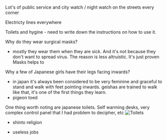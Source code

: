 ---
---

Lot's of public service and city watch / night watch on the streets every corner

Electricty lines everywhere

Toilets and hygine - need to write down the instructions on how to use it.

Why do they wear surgical masks?
- mostly they wear them when they are sick. And it's not because they don't want to spread virus.
The reason is less altruistic. It's just proven  Masks helps to

Why a few of Japanese girls have their legs facing inwards?

- in japan it's always been considered to be very feminine and graceful to stand and walk with feet pointing inwards. geishas are trained to walk like that, it's one of the first things they learn.
- pigeon toed

One thing worth noting are japanese toilets. Self warming desks, very complex control panel that I had problem to decipher, etc
![Toilets]()

- shinto religion

- useless jobs 
